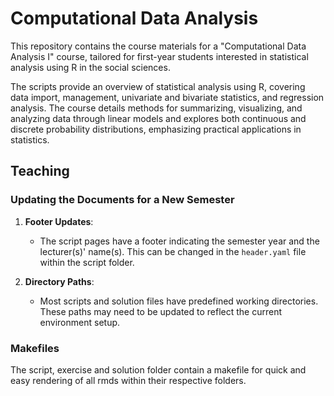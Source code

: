 # Computational Data Analysis
 
This repository contains the course materials for a "Computational Data Analysis I" course, tailored for first-year students interested in statistical analysis using R in the social sciences.

The scripts provide an overview of statistical analysis using R, covering data import, management, univariate and bivariate statistics, and regression analysis. The course details methods for summarizing, visualizing, and analyzing data through linear models and explores both continuous and discrete probability distributions, emphasizing practical applications in statistics.

## Teaching

### Updating the Documents for a New Semester

1. **Footer Updates**:
   - The script pages have a footer indicating the semester year and the lecturer(s)' name(s). This can be changed in the `header.yaml` file within the script folder.

2. **Directory Paths**:
   - Most scripts and solution files have predefined working directories. These paths may need to be updated to reflect the current environment setup.

### Makefiles

The script, exercise and solution folder contain a makefile for quick and easy rendering of all rmds within their respective folders.
